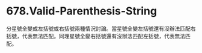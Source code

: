 # 678.Valid-Parenthesis-String

分星號全變成左括號或右括號兩種情況討論。當星號全變左括號還有沒辦法匹配右括號，代表無法匹配。同理星號全變右括號還有沒辦法匹配左括號，代表無法匹配。
